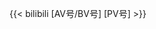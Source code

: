 {{< bilibili [AV号/BV号] [PV号] >}}

<!--{${< bilibili BV1sz4y197L8 10 >}} # 记得去掉 $ ，我为了博客中不显示该视频增加上去的-->
